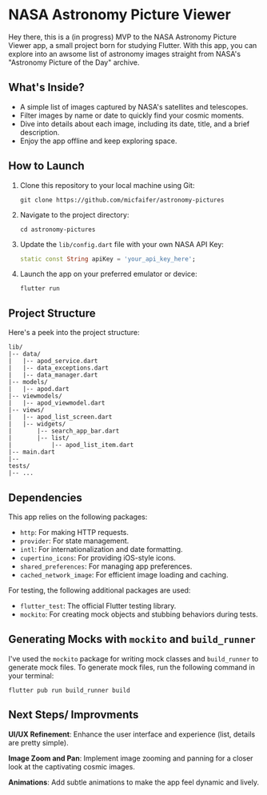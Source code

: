 # NASA Astronomy Picture Viewer

Hey there, this is a (in progress) MVP to the NASA Astronomy Picture Viewer app, a small project born for studying Flutter. With this app, you can explore into an awsome list of astronomy images straight from NASA's "Astronomy Picture of the Day" archive.

## What's Inside?

- A simple list of images captured by NASA's satellites and telescopes.
- Filter images by name or date to quickly find your cosmic moments.
- Dive into details about each image, including its date, title, and a brief description.
- Enjoy the app offline and keep exploring space.

## How to Launch

1. Clone this repository to your local machine using Git:
   ```
   git clone https://github.com/micfaifer/astronomy-pictures
   ```

2. Navigate to the project directory:
   ```
   cd astronomy-pictures
   ```

3. Update the `lib/config.dart` file with your own NASA API Key:
   ```dart
   static const String apiKey = 'your_api_key_here';
   ```

4. Launch the app on your preferred emulator or device:
   ```
   flutter run
   ```

## Project Structure

Here's a peek into the project structure:

```
lib/
|-- data/
|   |-- apod_service.dart
|   |-- data_exceptions.dart
|   |-- data_manager.dart
|-- models/
|   |-- apod.dart
|-- viewmodels/
|   |-- apod_viewmodel.dart
|-- views/
|   |-- apod_list_screen.dart
|   |-- widgets/
|       |-- search_app_bar.dart
|       |-- list/
|           |-- apod_list_item.dart
|-- main.dart
|--
tests/
|-- ...
```

## Dependencies

This app relies on the following packages:

- `http`: For making HTTP requests.
- `provider`: For state management.
- `intl`: For internationalization and date formatting.
- `cupertino_icons`: For providing iOS-style icons.
- `shared_preferences`: For managing app preferences.
- `cached_network_image`: For efficient image loading and caching.

For testing, the following additional packages are used:

- `flutter_test`: The official Flutter testing library.
- `mockito`: For creating mock objects and stubbing behaviors during tests.


## Generating Mocks with `mockito` and `build_runner`

I've used the `mockito` package for writing mock classes and `build_runner` to generate mock files. To generate mock files, run the following command in your terminal:

```
flutter pub run build_runner build
```

## Next Steps/ Improvments

**UI/UX Refinement**: Enhance the user interface and experience (list, details are pretty simple).

**Image Zoom and Pan**: Implement image zooming and panning for a closer look at the captivating cosmic images.

**Animations**: Add subtle animations to make the app feel dynamic and lively.
